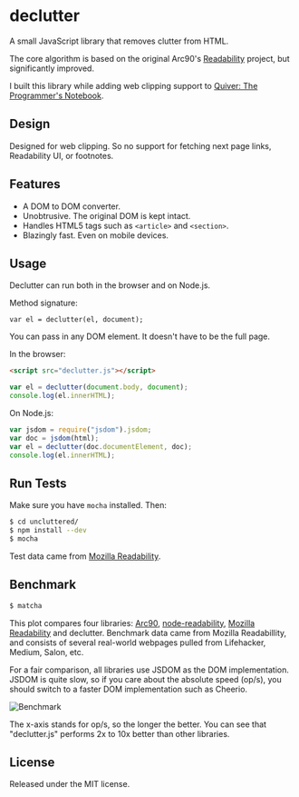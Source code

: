 # declutter
A small JavaScript library that removes clutter from HTML.

The core algorithm is based on the original Arc90's [Readability](https://code.google.com/p/arc90labs-readability/) project, but significantly improved.

I built this library while adding web clipping support to [Quiver: The Programmer's Notebook](http://happenapps.com/#quiver).

## Design

Designed for web clipping. So no support for fetching next page links, Readability UI, or footnotes.

## Features

* A DOM to DOM converter.
* Unobtrusive. The original DOM is kept intact.
* Handles HTML5 tags such as `<article>` and `<section>`.
* Blazingly fast. Even on mobile devices.

## Usage

Declutter can run both in the browser and on Node.js.

Method signature:

```
var el = declutter(el, document);
```

You can pass in any DOM element. It doesn't have to be the full page.

In the browser:

```html
<script src="declutter.js"></script>
```

```javascript
var el = declutter(document.body, document);
console.log(el.innerHTML);
```

On Node.js:

```javascript
var jsdom = require("jsdom").jsdom;
var doc = jsdom(html);
var el = declutter(doc.documentElement, doc);
console.log(el.innerHTML);
```

## Run Tests

Make sure you have `mocha` installed. Then:

```bash
$ cd uncluttered/
$ npm install --dev
$ mocha
```

Test data came from [Mozilla Readability](https://github.com/mozilla/readability).

## Benchmark

```bash
$ matcha
```

This plot compares four libraries: [Arc90](https://code.google.com/p/arc90labs-readability/), [node-readability](https://github.com/luin/readability), [Mozilla Readability](https://github.com/mozilla/readability) and declutter. Benchmark data came from Mozilla Readabillity, and consists of several real-world webpages pulled from Lifehacker, Medium, Salon, etc.

For a fair comparison, all libraries use JSDOM as the DOM implementation. JSDOM is quite slow, so if you care about the absolute speed (op/s), you should switch to a faster DOM implementation such as Cheerio.

![Benchmark](https://raw.githubusercontent.com/ylian/declutter/master/benchmark/result.png)

The x-axis stands for op/s, so the longer the better. You can see that "declutter.js" performs 2x to 10x better than other libraries.

## License

Released under the MIT license.